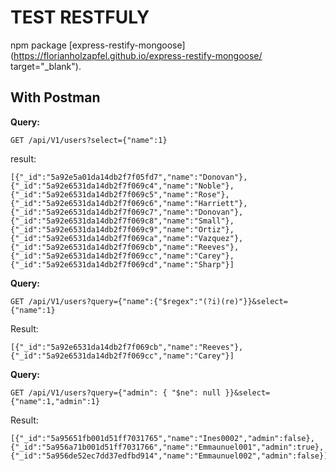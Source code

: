 TEST RESTFULY
==============
npm package [express-restify-mongoose](https://florianholzapfel.github.io/express-restify-mongoose/ target="_blank").


With Postman
-----------
**Query:**
```
GET /api/V1/users?select={"name":1}
```
result:
```
[{"_id":"5a92e5a01da14db2f7f05fd7","name":"Donovan"},
{"_id":"5a92e6531da14db2f7f069c4","name":"Noble"},
{"_id":"5a92e6531da14db2f7f069c5","name":"Rose"},
{"_id":"5a92e6531da14db2f7f069c6","name":"Harriett"},
{"_id":"5a92e6531da14db2f7f069c7","name":"Donovan"},
{"_id":"5a92e6531da14db2f7f069c8","name":"Small"},
{"_id":"5a92e6531da14db2f7f069c9","name":"Ortiz"},
{"_id":"5a92e6531da14db2f7f069ca","name":"Vazquez"},
{"_id":"5a92e6531da14db2f7f069cb","name":"Reeves"},
{"_id":"5a92e6531da14db2f7f069cc","name":"Carey"},
{"_id":"5a92e6531da14db2f7f069cd","name":"Sharp"}]
```
**Query:**
```
GET /api/V1/users?query={"name":{"$regex":"(?i)(re)"}}&select={"name":1}
```
Result:
```
[{"_id":"5a92e6531da14db2f7f069cb","name":"Reeves"},
{"_id":"5a92e6531da14db2f7f069cc","name":"Carey"}]
```

**Query:**
```
GET /api/V1/users?query={"admin": { "$ne": null }}&select={"name":1,"admin":1}
```
Result:
```
[{"_id":"5a95651fb001d51ff7031765","name":"Ines0002","admin":false},{"_id":"5a956a71b001d51ff7031766","name":"Emmaunuel001","admin":true},{"_id":"5a956de52ec7dd37edfbd914","name":"Emmaunuel002","admin":false}]
```
